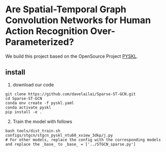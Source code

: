 # Are Spatial-Temporal Graph Convolution Networks for Human Action Recognition Over-Parameterized?

We build this project based on the OpenSource Project [PYSKL](https://github.com/kennymckormick/pyskl).


## install
 
1. download our code 
```shell
git clone https://github.com/davelailai/Sparse-ST-GCN.git
cd Sparse-ST-GCN
conda env create -f pyskl.yaml
conda activate pyskl
pip install -e .
```
2. Train the model with follows
```shell
bash tools/dist_train.sh configs/stgcn/stgcn_pyskl_ntu60_xview_3dkp/j.py
# For other models, replace the config with the corresponding models and replace the _base_ to _base_ = ['../STGCN_sparse.py']
```



